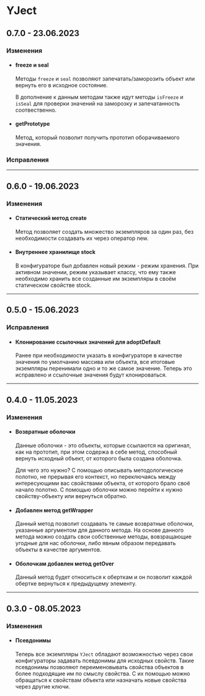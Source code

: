 # YJect

## **0.7.0 - 23.06.2023**
### **Изменения**
- #### **freeze и seal**
    Методы `freeze` и `seal` позволяют запечатать/заморозить объект или вернуть его в исходное состояние.
    
    В дополнение к данным методам также идут методы `isFreeze` и `isSeal` для проверки значений на заморозку и запечатанность соотвественно.
- #### **getPrototype**
    Метод, который позволит получить прототип оборачиваемого значения.
### **Исправления**

***

## **0.6.0 - 19.06.2023**
### **Изменения**
- #### **Статический метод create**
    Метод позволяет создать множество экземпляров за один раз, без необходимости создавать их через оператор new.
- #### **Внутреннее хранилище stock**
    В конфигураторе был добавлен новый режим - режим хранения. При активном значении, режим указывает классу, что ему также необходимо хранить все созданные им экземпляры в своём статическом свойстве stock.

***

## **0.5.0 - 15.06.2023**
 
### **Исправления**
- #### **Клонирование ссылочных значений для adoptDefault**
    Ранее при необходимости указать в конфигураторе в качестве значения по умолчанию массива или объекта, все итоговые экземпляры перенимали одно и то же самое значение. Теперь это исправлено и ссылочные значения будут клонироваться.
***

## **0.4.0 - 11.05.2023**
### **Изменения**
- #### **Возвратные оболочки**
    Данные оболочки - это объекты, которые ссылаются на оригинал, как на прототип, при этом содержа в себе метод, способный вернуть исходный объект, от которого была создана оболочка.

    Для чего это нужно? С помощью описывать методологическое полотно, не прерывая его контекст, но переключаясь между интересующими вас свойствами объекта, от которого брало своё начало полотно. С помощью оболочки можно перейти к нужно свойству-объекту или вернуться обратно.
- #### **Добавлен метод getWrapper**
    Данный метод позволит создавать те самые возвратные оболочки, указанные аргументом для данного метода. На основе данного метода можно создать свои собственные методы, вовзращающие угодные для нас оболочки, либо явным образом передавать объекты в качестве аргументов.
- #### **Оболочкам добавлен метод getOver**
    Данный метод будет относиться к оберткам и он позволит каждой обертке вернуться к предыдущему элементу.
***

## **0.3.0 - 08.05.2023**
### **Изменения**
- #### **Псевдонимы**
    Теперь все экземпляры `YJect` обладают возможностью через свои конфигураторы задавать псевдонимы для исходных свойств. Такие псевдонимы позволяют переименовывать свойства объектов в более подходящие им по смыслу свойства. С их помощью можно обращаться к свойствам объекта или назначать новые свойства через другие ключи.